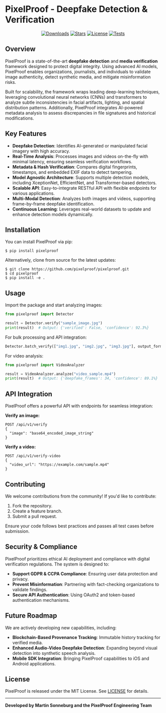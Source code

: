 # PixelProof - Deepfake Detection & Verification

<div align="center">

[![Downloads](https://static.pepy.tech/personalized-badge/pixelproof?period=total&units=international_system&left_color=grey&right_color=blue&left_text=downloads)](https://pepy.tech/project/pixelproof)
[![Stars](https://img.shields.io/github/stars/pixelproof/pixelproof?color=yellow&style=flat&label=%E2%AD%90%20stars)](https://github.com/pixelproof/pixelproof/stargazers)
[![License](http://img.shields.io/:license-MIT-green.svg?style=flat)](https://github.com/pixelproof/pixelproof/blob/main/LICENSE)
[![Tests](https://github.com/pixelproof/pixelproof/actions/workflows/tests.yml/badge.svg)](https://github.com/pixelproof/pixelproof/actions/workflows/tests.yml)

</div>

## Overview
PixelProof is a state-of-the-art **deepfake detection** and **media verification** framework designed to protect digital integrity. Using advanced AI models, PixelProof enables organizations, journalists, and individuals to validate image authenticity, detect synthetic media, and mitigate misinformation risks.

Built for scalability, the framework wraps leading deep-learning techniques, leveraging convolutional neural networks (CNNs) and transformers to analyze subtle inconsistencies in facial artifacts, lighting, and spatial distribution patterns. Additionally, PixelProof integrates AI-powered metadata analysis to assess discrepancies in file signatures and historical modifications.

## Key Features
- **Deepfake Detection**: Identifies AI-generated or manipulated facial imagery with high accuracy.
- **Real-Time Analysis**: Processes images and videos on-the-fly with minimal latency, ensuring seamless verification workflows.
- **Metadata & Hash Verification**: Compares digital fingerprints, timestamps, and embedded EXIF data to detect tampering.
- **Model Agnostic Architecture**: Supports multiple detection models, including XceptionNet, EfficientNet, and Transformer-based detectors.
- **Scalable API**: Easy-to-integrate RESTful API with flexible endpoints for various applications.
- **Multi-Modal Detection**: Analyzes both images and videos, supporting frame-by-frame deepfake identification.
- **Continuous Learning**: Leverages real-world datasets to update and enhance detection models dynamically.

## Installation
You can install PixelProof via pip:

```shell
$ pip install pixelproof
```

Alternatively, clone from source for the latest updates:

```shell
$ git clone https://github.com/pixelproof/pixelproof.git
$ cd pixelproof
$ pip install -e .
```

## Usage
Import the package and start analyzing images:

```python
from pixelproof import Detector

result = Detector.verify("sample_image.jpg")
print(result)  # Output: {'verified': False, 'confidence': 92.3%}
```

For bulk processing and API integration:

```python
Detector.batch_verify(["img1.jpg", "img2.jpg", "img3.jpg"], output_format="json")
```

For video analysis:

```python
from pixelproof import VideoAnalyzer

result = VideoAnalyzer.analyze("video_sample.mp4")
print(result)  # Output: {'deepfake_frames': 34, 'confidence': 89.1%}
```

## API Integration
PixelProof offers a powerful API with endpoints for seamless integration:

**Verify an image:**
```shell
POST /api/v1/verify
{
  "image": "base64_encoded_image_string"
}
```

**Verify a video:**
```shell
POST /api/v1/verify-video
{
  "video_url": "https://example.com/sample.mp4"
}
```

## Contributing
We welcome contributions from the community! If you'd like to contribute:
1. Fork the repository.
2. Create a feature branch.
3. Submit a pull request.

Ensure your code follows best practices and passes all test cases before submission.

## Security & Compliance
PixelProof prioritizes ethical AI deployment and compliance with digital verification regulations. The system is designed to:
- **Support GDPR & CCPA Compliance**: Ensuring user data protection and privacy.
- **Prevent Misinformation**: Partnering with fact-checking organizations to validate findings.
- **Secure API Authentication**: Using OAuth2 and token-based authentication mechanisms.

## Future Roadmap
We are actively developing new capabilities, including:
- **Blockchain-Based Provenance Tracking**: Immutable history tracking for verified media.
- **Enhanced Audio-Video Deepfake Detection**: Expanding beyond visual detection into synthetic speech analysis.
- **Mobile SDK Integration**: Bringing PixelProof capabilities to iOS and Android applications.

## License
PixelProof is released under the MIT License. See [LICENSE](https://github.com/pixelproof/pixelproof/blob/main/LICENSE) for details.

---
**Developed by Martin Sonneburg and the PixelProof Engineering Team**

